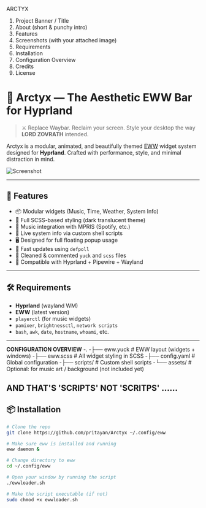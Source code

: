 ARCTYX


1. Project Banner / Title
2. About (short & punchy intro)
3. Features
4. Screenshots (with your attached image)
5. Requirements
6. Installation
7. Configuration Overview
8. Credits
9. License


# 🌌 Arctyx — The Aesthetic EWW Bar for Hyprland

> ⚔️ Replace Waybar. Reclaim your screen. Style your desktop the way **LORD ZOVRATH** intended.

Arctyx is a modular, animated, and beautifully themed [EWW](https://github.com/elkowar/eww) widget system designed for **Hyprland**. Crafted with performance, style, and minimal distraction in mind.

![Screenshot](./4eeed2fe-b577-4d57-964d-5b09358c245f.png)

---

## 🚀 Features

- 📦 Modular widgets (Music, Time, Weather, System Info)
- 🎨 Full SCSS-based styling (dark translucent theme)
- 🎵 Music integration with MPRIS (Spotify, etc.)
- 📶 Live system info via custom shell scripts
- 🖥️ Designed for full floating popup usage
- 🧠 Fast updates using `defpoll`
- 🧼 Cleaned & commented `yuck` and `scss` files
- 🧪 Compatible with Hyprland + Pipewire + Wayland

---

## 🛠 Requirements

- **Hyprland** (wayland WM)
- **EWW** (latest version)
- `playerctl` (for music widgets)
- `pamixer`, `brightnessctl`, `network scripts`
- `bash`, `awk`, `date`, `hostname`, `whoami`, etc.

---

**CONFIGURATION OVERVIEW**
-.
-├── eww.yuck       # EWW layout (widgets + windows)
-├── eww.scss       # All widget styling in SCSS
-├── config.yaml    # Global configuration
-├── scripts/       # Custom shell scripts
-└── assets/        # Optional: for music art / background (not included yet)


## AND THAT'S 'SCRIPTS' NOT 'SCRITPS' ...... 

## 📦 Installation

```bash
# Clone the repo
git clone https://github.com/pritayan/Arctyx ~/.config/eww

# Make sure eww is installed and running
eww daemon &

# Change directory to eww
cd ~/.config/eww

# Open your window by running the script 
./ewwloader.sh

# Make the script executable (if not)
sudo chmod +x ewwloader.sh




